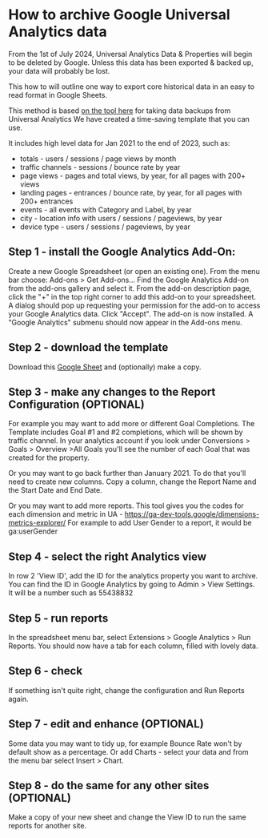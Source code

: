 # How to archive Google Universal Analytics data

From the 1st of July 2024, Universal Analytics Data & Properties will begin to
be deleted by Google. Unless this data has been exported & backed up, your data
will probably be lost.

This how to will outline one way to export core historical data in an easy to
read format in Google Sheets.

This method is based [on the tool here](https://developers.google.com/analytics/solutions/google-analytics-spreadsheet-add-on) for taking data backups from Universal Analytics
We have created a time-saving template that you can use. 

It includes high level data for Jan 2021 to the end of 2023, such as:
* totals - users / sessions / page views by month
* traffic channels - sessions / bounce rate by year
* page views - pages and total views, by year, for all pages with 200+ views
* landing pages - entrances / bounce rate, by year, for all pages with 200+ entrances
* events - all events with  Category and Label, by year
* city - location info with users /  sessions / pageviews, by year 
* device type - users /  sessions / pageviews, by year 


## Step 1 - install the Google Analytics Add-On:
Create a new Google Spreadsheet (or open an existing one).
From the menu bar choose: Add-ons > Get Add-ons…
Find the Google Analytics Add-on from the add-ons gallery and select it.
From the add-on description page, click the "+" in the top right corner to add this add-on to your spreadsheet.
A dialog should pop up requesting your permission for the add-on to access your Google Analytics data. Click "Accept".
The add-on is now installed. A "Google Analytics" submenu should now appear in the Add-ons menu.


## Step 2 - download the template
Download this [Google Sheet](https://docs.google.com/spreadsheets/d/1amfcXH4w7A2fRUgwBR1fcywNnMwPw5ok1GUbn5F8Ab4/copy) and (optionally) make a copy. 


## Step 3 - make any changes to the Report Configuration (OPTIONAL) 
For example you may want to add more or different Goal Completions. 
The Template includes Goal #1 and #2 completions, which will be shown by traffic channel.
In your analytics account if you look under Conversions > Goals > Overview >All Goals you'll see the number of each Goal that was created for the property. 

Or you may want to go back further than January 2021. To do that you'll need to create new columns. Copy a column, change the Report Name and the Start Date and End Date. 

Or you may want to add more reports. This tool gives you the codes for each dimension and metric in UA - https://ga-dev-tools.google/dimensions-metrics-explorer/
For example to add User Gender to a report, it would be ga:userGender


## Step 4 - select the right Analytics view
In row 2 'View ID', add the ID for the analytics property you want to archive. 
You can find the ID in Google Analytics by going to Admin > View Settings. 
It will be a number such as 55438832


## Step 5 - run reports
In the spreadsheet menu bar, select Extensions > Google Analytics > Run Reports.
You should now have a tab for each column, filled with lovely data. 


## Step 6 - check
If something isn't quite right, change the configuration and Run Reports again. 


## Step 7 - edit and enhance  (OPTIONAL) 
Some data you may want to tidy up, for example Bounce Rate won't by default show as a percentage.
Or add Charts - select your data and from the menu bar select Insert > Chart. 


## Step 8 - do the same for any other sites  (OPTIONAL) 
Make a copy of your new sheet and change the View ID to run the same reports for another site. 






